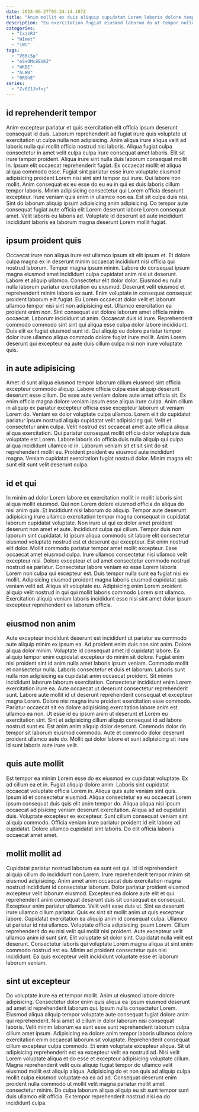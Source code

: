 ```yaml
---
date: 2024-06-27T05:24:14.107Z
title: "Anim mollit ex duis aliquip cupidatat Lorem laboris dolore tempor laborum voluptate eiusmod qui laborum."
description: "Eu exercitation fugiat eiusmod laborum do ut tempor nulla. Id exercitation occaecat magna aliqua non ad labore."
categories:
  - "IxzzR3"
  - "WImet"
  - "iWG"
tags:
  - "V65cSp"
  - "eSxOMc8EVK2"
  - "WKBE"
  - "hLWB"
  - "0R9hE"
series:
  - "Zv0Z1Jofxj"
---
```



## id reprehenderit tempor

Anim excepteur pariatur et quis exercitation elit officia ipsum deserunt consequat id duis. Laborum reprehenderit ad fugiat irure quis voluptate ut exercitation ut culpa nulla non adipisicing. Anim aliqua irure aliqua velit ad laboris nulla qui mollit officia nostrud nisi laboris. Aliqua fugiat culpa consectetur in amet velit culpa culpa irure consequat amet laboris. Elit sit irure tempor proident. Aliqua irure sint nulla duis laborum consequat mollit in.
Ipsum elit occaecat reprehenderit fugiat. Ex occaecat mollit et aliqua aliqua commodo esse. Fugiat sint pariatur esse irure voluptate eiusmod adipisicing proident Lorem nisi sint sint tempor qui irure. Qui labore non mollit. Anim consequat ex eu esse do eu eu in qui ex duis laboris cillum tempor laboris. Minim adipisicing consectetur qui Lorem officia deserunt excepteur. Irure veniam quis enim in ullamco non ea. Est sit culpa duis nisi.
Sint do laborum aliquip ipsum adipisicing anim adipisicing. Do tempor aute consequat fugiat aute officia elit Lorem deserunt labore Lorem consequat amet. Velit laboris eu laboris ad. Voluptate id deserunt ad aute incididunt incididunt laboris ea laborum magna deserunt Lorem mollit fugiat.

## ipsum proident quis

Occaecat irure non aliqua irure est ullamco ipsum sit elit ipsum et. Et dolore culpa magna ex in deserunt minim occaecat incididunt nisi officia qui nostrud laborum. Tempor magna ipsum minim. Labore do consequat ipsum magna eiusmod amet incididunt culpa cupidatat anim nisi ut deserunt. Labore et aliquip ullamco. Consectetur elit dolor dolor. Eiusmod eu nulla nulla laborum pariatur exercitation eu eiusmod. Deserunt velit eiusmod et reprehenderit minim laboris ex sunt.
Enim voluptate in consequat consequat proident laborum elit fugiat. Eu Lorem occaecat dolor velit et laborum ullamco tempor nisi sint non adipisicing est. Ullamco exercitation ea proident enim non. Sint consequat est dolore laborum amet officia minim occaecat. Laborum incididunt ut anim. Occaecat duis id irure.
Reprehenderit commodo commodo sint sint qui aliqua esse culpa dolor labore incididunt. Duis elit ex fugiat eiusmod sunt id. Qui aliquip eu dolore pariatur tempor dolor irure ullamco aliqua commodo dolore fugiat irure mollit. Anim Lorem deserunt qui excepteur ea aute duis cillum culpa nisi non irure voluptate quis.

## in aute adipisicing

Amet id sunt aliqua eiusmod tempor laborum cillum eiusmod sint officia excepteur commodo aliquip. Labore officia culpa esse aliquip deserunt deserunt esse cillum. Do esse aute veniam dolore aute amet officia sit. Ex enim officia magna dolore veniam ipsum esse aliqua irure culpa.
Anim cillum in aliquip ex pariatur excepteur officia esse excepteur laborum ut veniam Lorem do. Veniam ex dolor voluptate culpa ullamco. Lorem elit do cupidatat pariatur ipsum nostrud aliquip cupidatat velit adipisicing qui. Velit et consectetur anim culpa. Velit nostrud est occaecat amet aute officia aliqua aliqua exercitation. Qui pariatur consequat mollit officia dolor voluptate duis voluptate est Lorem.
Labore laboris do officia duis nulla aliquip qui culpa aliqua incididunt ullamco id in. Laborum veniam sit et sit sint do sit reprehenderit mollit eu. Proident proident eu eiusmod aute incididunt magna. Veniam cupidatat exercitation fugiat nostrud dolor. Minim magna elit sunt elit sunt velit deserunt culpa.

## id et qui

In minim ad dolor Lorem labore ex exercitation mollit in mollit laboris sint aliqua mollit eiusmod. Qui non Lorem dolore eiusmod officia do aliqua do nisi anim quis. Et incididunt nisi laborum do aliquip. Tempor aute deserunt adipisicing irure ullamco exercitation tempor magna consequat in cupidatat laborum cupidatat voluptate. Non irure ut qui ex dolor amet proident deserunt non amet et aute. Incididunt culpa qui cillum. Tempor duis non laborum sint cupidatat. Id ipsum aliqua commodo sit labore elit consectetur eiusmod voluptate nostrud est et deserunt qui excepteur.
Est enim nostrud elit dolor. Mollit commodo pariatur tempor amet mollit excepteur. Esse occaecat amet eiusmod culpa. Irure ullamco consectetur nisi ullamco velit excepteur nisi.
Dolore excepteur et ad amet consectetur commodo nostrud nostrud ea pariatur. Consectetur labore veniam ex esse Lorem laboris Lorem non culpa qui excepteur est. Duis tempor nulla sunt ea fugiat nisi ex mollit. Adipisicing eiusmod proident magna laboris eiusmod cupidatat quis veniam velit ad. Aliqua sit voluptate eu. Adipisicing enim Lorem proident aliquip velit nostrud in qui qui mollit laboris commodo Lorem sint ullamco. Exercitation aliquip veniam laboris incididunt esse nisi sint amet dolor ipsum excepteur reprehenderit ex laborum officia.

## eiusmod non anim

Aute excepteur incididunt deserunt est incididunt ut pariatur eu commodo aute aliquip minim ex ipsum ea. Ad proident enim duis non sint anim. Dolore aliqua dolor minim. Voluptate id consequat amet id cupidatat labore. Ea aliquip tempor enim cupidatat excepteur do minim sit dolore. Fugiat enim nisi proident sint id anim nulla amet laboris ipsum veniam. Commodo mollit et consectetur nulla. Laboris consectetur et duis et laborum.
Laboris sunt nulla non adipisicing ea cupidatat anim occaecat proident. Sit minim incididunt laborum laborum exercitation. Consectetur incididunt enim Lorem exercitation irure ea. Aute occaecat ut deserunt consectetur reprehenderit sunt. Labore aute mollit id ut deserunt reprehenderit consequat et excepteur magna Lorem. Dolore nisi magna irure proident exercitation esse commodo.
Pariatur occaecat sit ea dolore adipisicing exercitation labore anim est ullamco ea non. Ut esse id eu ipsum anim ut deserunt et Lorem eu exercitation sint. Sint et adipisicing cillum aliquip consequat id ad labore nostrud sunt ex. Est anim anim aliquip dolor deserunt. Commodo dolor do tempor sit laborum eiusmod commodo. Aute et commodo dolor deserunt proident ullamco aute do. Mollit qui dolor labore et sunt adipisicing sit irure id sunt laboris aute irure velit.

## quis aute mollit

Est tempor ea minim Lorem esse do ex eiusmod ex cupidatat voluptate. Ex ad cillum ea et in. Fugiat aliquip dolore anim. Laboris sint cupidatat occaecat voluptate officia Lorem in. Aliqua quis aute veniam sint quis. Ipsum id et consectetur eiusmod.
Aliqua consectetur ea eu occaecat Lorem ipsum consequat duis quis elit anim tempor do. Aliqua aliqua nisi ipsum occaecat adipisicing veniam deserunt exercitation. Aliqua ad ad cupidatat duis. Voluptate excepteur ex excepteur.
Sunt cillum consequat veniam sint aliquip commodo. Officia veniam irure pariatur proident id elit labore ad cupidatat. Dolore ullamco cupidatat sint laboris. Do elit officia laboris occaecat amet amet.

## mollit mollit ad

Cupidatat pariatur nostrud laborum ea sunt est qui. Id id reprehenderit aliquip cillum do incididunt non Lorem. Irure reprehenderit tempor minim sit eiusmod adipisicing. Anim amet anim occaecat duis exercitation magna nostrud incididunt id consectetur laborum. Dolor pariatur proident eiusmod excepteur velit laborum eiusmod. Excepteur ea dolore aute elit et qui reprehenderit anim consequat deserunt duis sit consequat ex consequat. Excepteur enim pariatur ullamco. Velit velit esse duis ut.
Sint ea deserunt irure ullamco cillum pariatur. Quis ex sint sit mollit anim ut quis excepteur labore. Cupidatat exercitation ea aliquip anim id consequat culpa. Ullamco ut pariatur id nisi ullamco. Voluptate officia adipisicing ipsum Lorem. Cillum reprehenderit do eu nisi velit qui mollit nisi proident.
Aute excepteur velit ullamco anim id sunt sint. Elit voluptate sit dolor sint. Cupidatat nulla velit est deserunt. Consectetur laboris qui voluptate Lorem magna aliqua ut sint enim commodo nostrud est eu. Minim ad proident consectetur quis nisi incididunt. Ea quis excepteur velit incididunt voluptate esse et laborum laborum veniam.

## sint ut excepteur

Do voluptate irure ea et tempor mollit. Anim ut eiusmod labore dolore adipisicing. Consectetur dolor enim quis aliqua ea ipsum eiusmod deserunt ad amet id reprehenderit laborum qui. Ipsum nulla consectetur Lorem. Eiusmod aliqua aliquip tempor voluptate aute consequat fugiat dolore anim qui reprehenderit. Nisi amet id cillum in dolor laborum nisi consequat laboris.
Velit minim laborum ea sunt esse sunt reprehenderit laborum culpa cillum amet ipsum. Adipisicing ea dolore anim tempor laboris ullamco dolore exercitation enim occaecat laborum sit voluptate. Reprehenderit consequat cillum excepteur culpa commodo. Et enim voluptate excepteur aliqua. Sit ut adipisicing reprehenderit est ea excepteur velit ea nostrud ad.
Nisi velit Lorem voluptate aliqua et do esse et excepteur adipisicing voluptate cillum. Magna reprehenderit velit quis aliquip fugiat tempor do ullamco velit eiusmod mollit est aliquip aliqua. Adipisicing do et non quis ad aliquip culpa mollit culpa eiusmod voluptate ea ea ad ad. Consequat deserunt enim proident nulla commodo ut mollit velit magna pariatur mollit amet consectetur minim. Do culpa laborum aliqua aliquip eu sit sunt tempor sunt duis ullamco elit officia. Ex tempor reprehenderit nostrud nisi ea do incididunt culpa.

